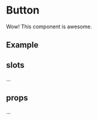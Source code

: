 # Button

Wow! This component is awesome.

## Example

<Demo componentName="examples-button-doc" />

## slots

...

## props

...
